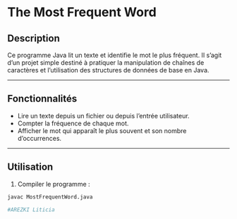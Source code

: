 # The Most Frequent Word

## Description
Ce programme Java lit un texte et identifie le mot le plus fréquent. Il s’agit d’un projet simple destiné à pratiquer la manipulation de chaînes de caractères et l’utilisation des structures de données de base en Java.

---

## Fonctionnalités
- Lire un texte depuis un fichier ou depuis l’entrée utilisateur.
- Compter la fréquence de chaque mot.
- Afficher le mot qui apparaît le plus souvent et son nombre d’occurrences.

---

## Utilisation
1. Compiler le programme :
```bash
javac MostFrequentWord.java

#AREZKI Liticia
